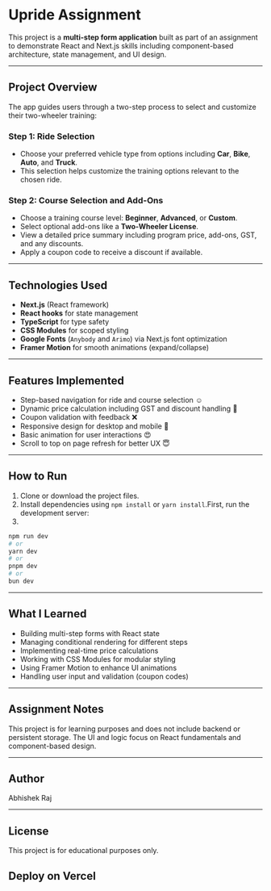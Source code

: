 # Upride Assignment

This project is a **multi-step form application** built as part of an assignment to demonstrate React and Next.js skills including component-based architecture, state management, and UI design.

---

## Project Overview

The app guides users through a two-step process to select and customize their two-wheeler training:

### Step 1: Ride Selection
- Choose your preferred vehicle type from options including **Car**, **Bike**, **Auto**, and **Truck**.
- This selection helps customize the training options relevant to the chosen ride.

### Step 2: Course Selection and Add-Ons
- Choose a training course level: **Beginner**, **Advanced**, or **Custom**.
- Select optional add-ons like a **Two-Wheeler License**.
- View a detailed price summary including program price, add-ons, GST, and any discounts.
- Apply a coupon code to receive a discount if available.

---

## Technologies Used

- **Next.js** (React framework)
- **React hooks** for state management
- **TypeScript** for type safety
- **CSS Modules** for scoped styling
- **Google Fonts** (`Anybody` and `Arimo`) via Next.js font optimization
- **Framer Motion** for smooth animations (expand/collapse)

---

## Features Implemented

- Step-based navigation for ride and course selection ☺️
- Dynamic price calculation including GST and discount handling 🤑
- Coupon validation with feedback ❌
- Responsive design for desktop and mobile 📱
- Basic animation for user interactions 😍
- Scroll to top on page refresh for better UX 😇

---

## How to Run

1. Clone or download the project files.
2. Install dependencies using `npm install` or `yarn install`.First, run the development server:
3.
```bash
npm run dev
# or
yarn dev
# or
pnpm dev
# or
bun dev
```
---

## What I Learned

- Building multi-step forms with React state
- Managing conditional rendering for different steps
- Implementing real-time price calculations
- Working with CSS Modules for modular styling
- Using Framer Motion to enhance UI animations
- Handling user input and validation (coupon codes)

---

## Assignment Notes

This project is for learning purposes and does not include backend or persistent storage. The UI and logic focus on React fundamentals and component-based design.

---

## Author

Abhishek Raj

---

## License

This project is for educational purposes only.





## Deploy on Vercel
